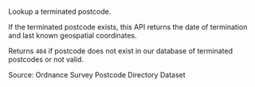 Lookup a terminated postcode. 

If the terminated postcode exists, this API returns the date of termination and last known geospatial coordinates. 

Returns `404` if postcode does not exist in our database of terminated postcodes or not valid.

Source: Ordnance Survey Postcode Directory Dataset
